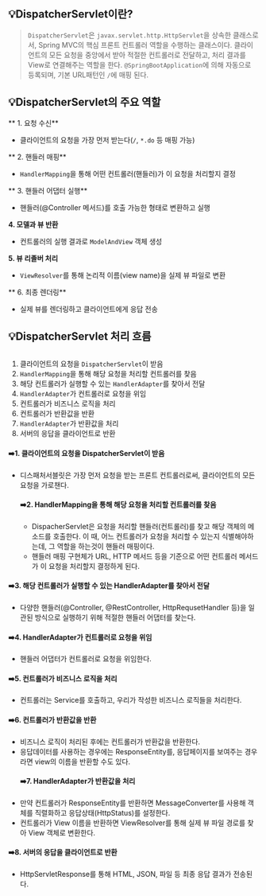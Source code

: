 <h2 id="💡dispatcherservlet이란">💡DispatcherServlet이란?</h2>
<blockquote>
<p><code>DispatcherServlet</code>은 <code>javax.servlet.http.HttpServlet</code>을 상속한 클래스로서, Spring MVC의 핵심 프론트 컨트롤러 역할을 수행하는 클래스이다.
 클라이언트의 모든 요청을 중앙에서 받아 적절한 컨트롤러로 전달하고, 처리 결과를 View로 연결해주는 역할을 한다.
 <code>@SpringBootApplication</code>에 의해 자동으로 등록되며, 기본 URL패턴인 <code>/</code>에 매핑 된다.</p>
</blockquote>
<h2 id="💡dispatcherservlet의-주요-역할">💡DispatcherServlet의 주요 역할</h2>
<p>** 1. 요청 수신**</p>
<ul>
<li>클라이언트의 요청을 가장 먼저 받는다(<code>/</code>, <code>*.do</code> 등 매핑 가능)</li>
</ul>
<p>** 2. 핸들러 매핑**</p>
<ul>
<li><code>HandlerMapping</code>을 통해 어떤 컨트롤러(핸들러)가 이 요청을 처리할지 결정</li>
</ul>
<p>**  3. 핸들러 어댑터 실행**</p>
<ul>
<li>핸들러(@Controller 메서드)를 호출 가능한 형태로 변환하고 실행</li>
</ul>
<p><strong>4. 모델과 뷰 반환</strong></p>
<ul>
<li>컨트롤러의 실행 결과로 <code>ModelAndView</code> 객체 생성</li>
</ul>
<p><strong>5. 뷰 리졸버 처리</strong></p>
<ul>
<li><code>ViewResolver</code>를 통해 논리적 이름(view name)을 실제 뷰 파일로 변환</li>
</ul>
<p>** 6. 최종 렌더링**</p>
<ul>
<li>실제 뷰를 렌더링하고 클라이언트에게 응답 전송</li>
</ul>
<h2 id="💡dispatcherservlet-처리-흐름">💡DispatcherServlet 처리 흐름</h2>
<p><img alt="" src="https://velog.velcdn.com/images/dev_ssj/post/eee05cb1-7220-4001-8175-e014ecae5d8e/image.png" /></p>
<ol>
<li>클라이언트의 요청을 <code>DispatcherServlet</code>이 받음</li>
<li><code>HandlerMapping</code>을 통해 해당 요청을 처리할 컨트롤러를 찾음</li>
<li>해당 컨트롤러가 실행할 수 있는 <code>HandlerAdapter</code>를 찾아서 전달</li>
<li><code>HandlerAdapter</code>가 컨트롤러로 요청을 위임</li>
<li>컨트롤러가 비즈니스 로직을 처리</li>
<li>컨트롤러가 반환값을 반환</li>
<li><code>HandlerAdapter</code>가 반환값을 처리</li>
<li>서버의 응답을 클라이언트로 반환</li>
</ol>
<h4 id="➡️1-클라이언트의-요청을-dispatcherservlet이-받음">➡️1. 클라이언트의 요청을 DispatcherServlet이 받음</h4>
<ul>
<li>디스패처서블릿은 가장 먼저 요청을 받는 프론트 컨트롤러로써, 클라이언트의 모든 요청을 가로챈다.<h4 id="➡️2-handlermapping을-통해-해당-요청을-처리할-컨트롤러를-찾음">➡️2. HandlerMapping을 통해 해당 요청을 처리할 컨트롤러를 찾음</h4>
<ul>
<li>DispacherServlet은 요청을 처리할 핸들러(컨트롤러)를 찾고 해당 객체의 메소드를 호출한다. 이 때, 어느 컨트롤러가 요청을 처리할 수 있는지 식별해야하는데, 그 역할을 하는것이 핸들러 매핑이다.</li>
<li>핸들러 매핑 구현체가 URL, HTTP 메서드 등을 기준으로 어떤 컨트롤러 메서드가 이 요청을 처리할지 결정하게 된다.</li>
</ul>
</li>
</ul>
<h4 id="➡️3-해당-컨트롤러가-실행할-수-있는-handleradapter를-찾아서-전달">➡️3. 해당 컨트롤러가 실행할 수 있는 HandlerAdapter를 찾아서 전달</h4>
<ul>
<li>다양한 핸들러(@Controller, @RestController, HttpRequsetHandler 등)을 일관된 방식으로 실행하기 위해 적절한 핸들러 어댑터를 찾는다.</li>
</ul>
<h4 id="➡️4-handleradapter가-컨트롤러로-요청을-위임">➡️4. HandlerAdapter가 컨트롤러로 요청을 위임</h4>
<ul>
<li>핸들러 어댑터가 컨트롤러로 요청을 위임한다.</li>
</ul>
<h4 id="➡️5-컨트롤러가-비즈니스-로직을-처리">➡️5. 컨트롤러가 비즈니스 로직을 처리</h4>
<ul>
<li>컨트롤러는 Service를 호출하고, 우리가 작성한 비즈니스 로직들을 처리한다.</li>
</ul>
<h4 id="➡️6-컨트롤러가-반환값을-반환">➡️6. 컨트롤러가 반환값을 반환</h4>
<ul>
<li>비즈니스 로직이 처리된 후에는 컨트롤러가 반환값을 반환한다.</li>
<li>응답데이터를 사용하는 경우에는 ResponseEntity를, 응답페이지를 보여주는 경우라면 view의 이름을 반환할 수도 있다.<h4 id="➡️7-handleradapter가-반환값을-처리">➡️7. HandlerAdapter가 반환값을 처리</h4>
</li>
<li>만약 컨트롤러가 ResponseEntity를 반환하면 MessageConverter를 사용해 객체를 직렬화하고 응답상태(HttpStatus)를 설정한다.</li>
<li>컨트롤러가 View 이름을 반환하면 ViewResolver를 통해 실제 뷰 파일 경로를 찾아 View 객체로 변환한다.</li>
</ul>
<h4 id="➡️8-서버의-응답을-클라이언트로-반환">➡️8. 서버의 응답을 클라이언트로 반환</h4>
<ul>
<li>HttpServletResponse를 통해 HTML, JSON, 파일 등 최종 응답 결과가 전송된다.</li>
</ul>
